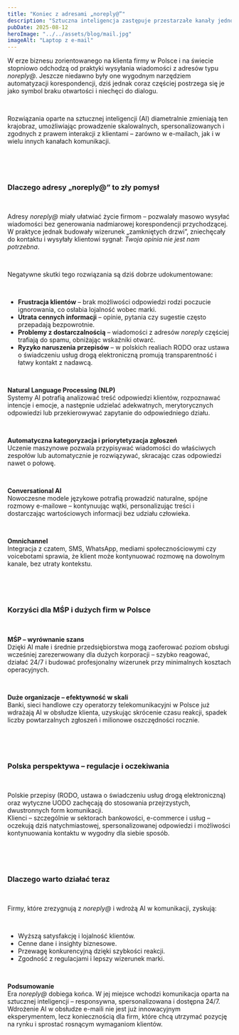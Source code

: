 ```yaml
---
title: "Koniec z adresami „noreply@”"
description: "Sztuczna inteligencja zastępuje przestarzałe kanały jednokierunkowe skalowalną, dwustronną komunikacją z klientem"
pubDate: 2025-08-12
heroImage: "../../assets/blog/mail.jpg"
imageAlt: "Laptop z e-mail"
---
```


<p>W erze biznesu zorientowanego na klienta firmy w Polsce i na świecie stopniowo odchodzą od praktyki wysyłania wiadomości z adres&oacute;w typu <em>noreply@</em>. Jeszcze niedawno były one wygodnym narzędziem automatyzacji korespondencji, dziś jednak coraz częściej postrzega się je jako symbol braku otwartości i niechęci do dialogu.</p>
<p>&nbsp;</p>
<p>Rozwiązania oparte na sztucznej inteligencji (AI) diametralnie zmieniają ten krajobraz, umożliwiając prowadzenie skalowalnych, spersonalizowanych i zgodnych z prawem interakcji z klientami &ndash; zar&oacute;wno w e-mailach, jak i w wielu innych kanałach komunikacji.</p>
<p>&nbsp;</p><p>&nbsp;</p>
<h3><strong>Dlaczego adresy &bdquo;noreply@&rdquo; to zły pomysł</strong></h3>
<p>&nbsp;</p>
<p>Adresy <em>noreply@</em> miały ułatwiać życie firmom &ndash; pozwalały masowo wysyłać wiadomości bez generowania nadmiarowej korespondencji przychodzącej. W praktyce jednak budowały wizerunek &bdquo;zamkniętych drzwi&rdquo;, zniechęcały do kontaktu i wysyłały klientowi sygnał: <em>Twoja opinia nie jest nam potrzebna</em>.</p>
<p>&nbsp;</p>
<p>Negatywne skutki tego rozwiązania są dziś dobrze udokumentowane:</p>
<p>&nbsp;</p>
<ul>
<li><strong>Frustracja klient&oacute;w</strong> &ndash; brak możliwości odpowiedzi rodzi poczucie ignorowania, co osłabia lojalność wobec marki.</li>
<li><strong>Utrata cennych informacji</strong> &ndash; opinie, pytania czy sugestie często przepadają bezpowrotnie.</li>
<li><strong>Problemy z dostarczalnością</strong> &ndash; wiadomości z adres&oacute;w <em>noreply</em> częściej trafiają do spamu, obniżając wskaźniki otwarć.</li>
<li><strong>Ryzyko naruszenia przepis&oacute;w</strong> &ndash; w polskich realiach RODO oraz ustawa o świadczeniu usług drogą elektroniczną promują transparentność i łatwy kontakt z nadawcą.</li>
</ul>
<p>&nbsp;</p>
<p><strong>Natural Language Processing (NLP)</strong><strong><br /></strong>Systemy AI potrafią analizować treść odpowiedzi klient&oacute;w, rozpoznawać intencje i emocje, a następnie udzielać adekwatnych, merytorycznych odpowiedzi lub przekierowywać zapytanie do odpowiedniego działu.</p>
<p>&nbsp;</p>
<p><strong>Automatyczna kategoryzacja i priorytetyzacja zgłoszeń</strong><strong><br /></strong>Uczenie maszynowe pozwala przypisywać wiadomości do właściwych zespoł&oacute;w lub automatycznie je rozwiązywać, skracając czas odpowiedzi nawet o połowę.</p>
<p>&nbsp;</p>
<p><strong>Conversational AI</strong><strong><br /></strong>Nowoczesne modele językowe potrafią prowadzić naturalne, sp&oacute;jne rozmowy e-mailowe &ndash; kontynuując wątki, personalizując treści i dostarczając wartościowych informacji bez udziału człowieka.</p>
<p>&nbsp;</p>
<p><strong>Omnichannel</strong><strong><br /></strong>Integracja z czatem, SMS, WhatsApp, mediami społecznościowymi czy voicebotami sprawia, że klient może kontynuować rozmowę na dowolnym kanale, bez utraty kontekstu.</p>
<p>&nbsp;</p><p>&nbsp;</p>
<h3><strong>Korzyści dla MŚP i dużych firm w Polsce</strong></h3>
<p>&nbsp;</p>
<p><strong>MŚP &ndash; wyr&oacute;wnanie szans</strong><strong><br /></strong>Dzięki AI małe i średnie przedsiębiorstwa mogą zaoferować poziom obsługi wcześniej zarezerwowany dla dużych korporacji &ndash; szybko reagować, działać 24/7 i budować profesjonalny wizerunek przy minimalnych kosztach operacyjnych.</p>
<p>&nbsp;</p>
<p><strong>Duże organizacje &ndash; efektywność w skali</strong><strong><br /></strong>Banki, sieci handlowe czy operatorzy telekomunikacyjni w Polsce już wdrażają AI w obsłudze klienta, uzyskując skr&oacute;cenie czasu reakcji, spadek liczby powtarzalnych zgłoszeń i milionowe oszczędności rocznie.</p>
<p>&nbsp;</p><p>&nbsp;</p>
<h3><strong>Polska perspektywa &ndash; regulacje i oczekiwania</strong></h3>
<p>&nbsp;</p>
<p>Polskie przepisy (RODO, ustawa o świadczeniu usług drogą elektroniczną) oraz wytyczne UODO zachęcają do stosowania przejrzystych, dwustronnych form komunikacji.<br /> Klienci &ndash; szczeg&oacute;lnie w sektorach bankowości, e-commerce i usług &ndash; oczekują dziś natychmiastowej, spersonalizowanej odpowiedzi i możliwości kontynuowania kontaktu w wygodny dla siebie spos&oacute;b.</p>
<p>&nbsp;</p><p>&nbsp;</p>
<h3><strong>Dlaczego warto działać teraz</strong></h3>
<p>&nbsp;</p>
<p>Firmy, kt&oacute;re zrezygnują z <em>noreply@</em> i wdrożą AI w komunikacji, zyskują:</p>
<p>&nbsp;</p>
<ul>
<li>Wyższą satysfakcję i lojalność klient&oacute;w.</li>
<li>Cenne dane i insighty biznesowe.</li>
<li>Przewagę konkurencyjną dzięki szybkości reakcji.</li>
<li>Zgodność z regulacjami i lepszy wizerunek marki.</li>
</ul>
<p>&nbsp;</p>
<p><strong>Podsumowanie</strong><strong><br /></strong>Era <em>noreply@</em> dobiega końca. W jej miejsce wchodzi komunikacja oparta na sztucznej inteligencji &ndash; responsywna, spersonalizowana i dostępna 24/7. Wdrożenie AI w obsłudze e-maili nie jest już innowacyjnym eksperymentem, lecz koniecznością dla firm, kt&oacute;re chcą utrzymać pozycję na rynku i sprostać rosnącym wymaganiom klient&oacute;w.</p>
